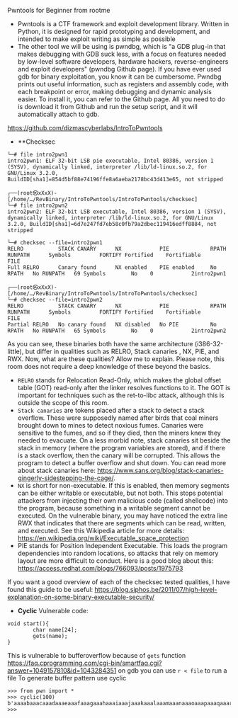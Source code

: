 Pwntools for Beginner from rootme
- Pwntools is a CTF framework and exploit development library. Written in Python, it is designed for rapid prototyping and development, and intended to make exploit writing as simple as possible
- The other tool we will be using is pwndbg, which is "a GDB plug-in that makes debugging with GDB suck less, with a focus on features needed by low-level software developers, hardware hackers, reverse-engineers and exploit developers" (pwndbg Github page). If you have ever used gdb for binary exploitation, you know it can be cumbersome. Pwndbg prints out useful information, such as registers and assembly code, with each breakpoint or error, making debugging and dynamic analysis easier. To install it, you can refer to the Github page. All you need to do is download it from Github and run the setup script, and it will automatically attach to gdb.

https://github.com/dizmascyberlabs/IntroToPwntools

- **Checksec 
```
└─# file intro2pwn1 
intro2pwn1: ELF 32-bit LSB pie executable, Intel 80386, version 1 (SYSV), dynamically linked, interpreter /lib/ld-linux.so.2, for GNU/Linux 3.2.0, BuildID[sha1]=854d5bf88e74196ffe8a6aeba2178bc43d413e65, not stripped
                                                                                                                              
┌──(root㉿xXxX)-[/home/…/RevBinary/IntroToPwntools/IntroToPwntools/checksec]
└─# file intro2pwn2 
intro2pwn2: ELF 32-bit LSB executable, Intel 80386, version 1 (SYSV), dynamically linked, interpreter /lib/ld-linux.so.2, for GNU/Linux 3.2.0, BuildID[sha1]=6d7e247fd7eb58c0fb79a2dbec119416edff8884, not stripped

└─# checksec --file=intro2pwn1 
RELRO           STACK CANARY      NX            PIE             RPATH      RUNPATH      Symbols         FORTIFY Fortified    Fortifiable      FILE
Full RELRO      Canary found      NX enabled    PIE enabled     No RPATH   No RUNPATH   69 Symbols        No    0            2intro2pwn1
                                                                                                                              
┌──(root㉿xXxX)-[/home/…/RevBinary/IntroToPwntools/IntroToPwntools/checksec]
└─# checksec --file=intro2pwn2 
RELRO           STACK CANARY      NX            PIE             RPATH      RUNPATH      Symbols         FORTIFY Fortified    Fortifiable      FILE
Partial RELRO   No canary found   NX disabled   No PIE          No RPATH   No RUNPATH   65 Symbols        No    0            2intro2pwn2
```

As you can see, these binaries both have the same architecture (i386-32-little), but differ in qualities such as RELRO, Stack canaries , NX, PIE, and RWX. Now, what are these qualities? Allow me to explain. Please note, this room does not require a deep knowledge of these beyond the basics.

- `RELRO` stands for Relocation Read-Only, which makes the global offset table (GOT) read-only after the linker resolves functions to it. The GOT is important for techniques such as the ret-to-libc attack, although this is outside the scope of this room.
- `Stack canaries` are tokens placed after a stack to detect a stack overflow. These were supposedly named after birds that coal miners brought down to mines to detect noxious fumes. Canaries were sensitive to the fumes, and so if they died, then the miners knew they needed to evacuate. On a less morbid note, stack canaries sit beside the stack in memory (where the program variables are stored), and if there is a stack overflow, then the canary will be corrupted. This allows the program to detect a buffer overflow and shut down. You can read more about stack canaries here: https://www.sans.org/blog/stack-canaries-gingerly-sidestepping-the-cage/.
- `NX` is short for non-executable. If this is enabled, then memory segments can be either writable or executable, but not both. This stops potential attackers from injecting their own malicious code (called shellcode) into the program, because something in a writable segment cannot be executed.  On the vulnerable binary, you may have noticed the extra line RWX that indicates that there are segments which can be read, written, and executed. See this Wikipedia article for more details: https://en.wikipedia.org/wiki/Executable_space_protection
- PIE stands for Position Independent Executable. This loads the program dependencies into random locations, so attacks that rely on memory layout are more difficult to conduct. Here is a good blog about this: https://access.redhat.com/blogs/766093/posts/1975793

If you want a good overview of each of the checksec tested qualities, I have found this guide to be useful: https://blog.siphos.be/2011/07/high-level-explanation-on-some-binary-executable-security/

- **Cyclic**
Vulnerable code:
```
void start(){
        char name[24];
        gets(name);
}

```	
This is vulnerable to bufferoverflow because of `gets` function
https://faq.cprogramming.com/cgi-bin/smartfaq.cgi?answer=1049157810&id=1043284351
on gdb you can use `r < file` to run a file
To generate buffer pattern use cyclic
```
>>> from pwn import *
>>> cyclic(100)
b'aaaabaaacaaadaaaeaaafaaagaaahaaaiaaajaaakaaalaaamaaanaaaoaaapaaaqaaaraaasaaataaauaaavaaawaaaxaaayaaa'
>>> 
```